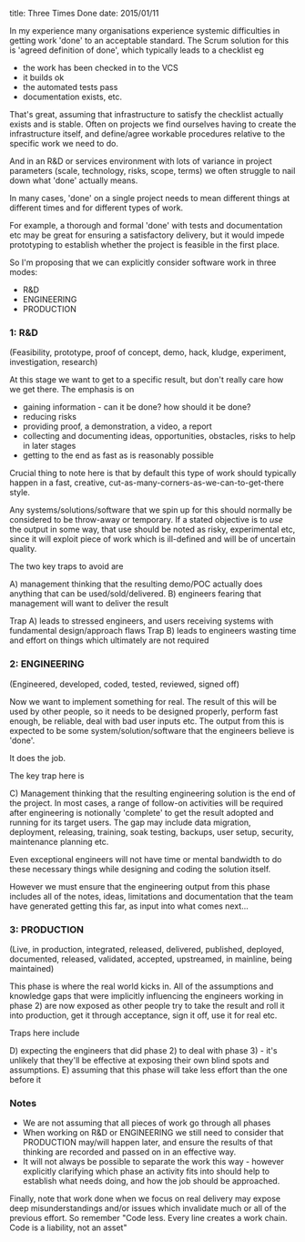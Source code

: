 title: Three Times Done
date: 2015/01/11

<p>In my experience many organisations experience systemic difficulties in getting work 'done' to an acceptable standard. The Scrum solution for this is 'agreed definition of done', which typically leads to a checklist eg</p>
<ul>
<li>the work has been checked in to the VCS</li>
<li>it builds ok</li>
<li>the automated tests pass</li>
<li>documentation exists, etc.</li>
</ul>
<p>That's great, assuming that infrastructure to satisfy the checklist actually exists and is stable. Often on projects we find ourselves having to create the infrastructure itself, and define/agree workable procedures relative to the specific work we need to do.</p>
<p>And in an R&amp;D or services environment with lots of variance in project parameters (scale, technology, risks, scope, terms) we often struggle to nail down what 'done' actually means. </p>
<p>In many cases, 'done' on a single project needs to mean different things at different times and for different types of work.</p>
<p>For example, a thorough and formal 'done' with tests and documentation etc may be great for ensuring a satisfactory delivery, but it would impede prototyping to establish whether the project is feasible in the first place.</p>
<p>So I'm proposing that we can explicitly consider software work in three modes:</p>
<ul>
<li>R&amp;D</li>
<li>ENGINEERING</li>
<li>PRODUCTION </li>
</ul>
<h3>1: R&amp;D</h3>
<p>(Feasibility, prototype, proof of concept, demo, hack, kludge, experiment, investigation, research)</p>
<p>At this stage we want to get to a specific result, but don't really care how we get there. The emphasis is on</p>
<ul>
<li>gaining information - can it be done? how should it be done?</li>
<li>reducing risks</li>
<li>providing proof, a demonstration, a video, a report</li>
<li>collecting and documenting ideas, opportunities, obstacles, risks to help in later stages</li>
<li>getting to the end as fast as is reasonably possible</li>
</ul>
<p>Crucial thing to note here is that by default this type of work should typically happen in a fast, creative, cut-as-many-corners-as-we-can-to-get-there style.</p>
<p>Any systems/solutions/software that we spin up for this should normally be considered to be throw-away or temporary. If a stated objective is to <em>use</em> the output in some way, that use should be noted as risky, experimental etc, since it will exploit piece of work which is ill-defined and will be of uncertain quality. </p>
<p>The two key traps to avoid are</p>
<p>A) management thinking that the resulting demo/POC actually does anything that can be used/sold/delivered.
B) engineers fearing that management will want to deliver the result</p>
<p>Trap A) leads to stressed engineers, and users receiving systems with fundamental design/approach flaws
Trap B) leads to engineers wasting time and effort on things which ultimately are not required</p>
<h3>2: ENGINEERING</h3>
<p>(Engineered, developed, coded, tested, reviewed, signed off)</p>
<p>Now we want to implement something for real. The result of this will be used by other people, so it needs to be designed properly, perform fast enough, be reliable, deal with bad user inputs etc. The output from this is expected to be some system/solution/software that the engineers believe is 'done'. </p>
<p>It does the job.</p>
<p>The key trap here is</p>
<p>C) Management thinking that the resulting engineering solution is the end of the project. In most cases, a range of follow-on activities will be required after engineering is notionally 'complete' to get the result adopted and running for its target users. The gap may include data migration, deployment, releasing, training, soak testing, backups, user setup, security, maintenance planning etc.</p>
<p>Even exceptional engineers will not have time or mental bandwidth to do these necessary things while designing and coding the solution itself.</p>
<p>However we must ensure that the engineering output from this phase includes all of the notes, ideas, limitations and documentation that the team have generated getting this far, as input into what comes next...</p>
<h3>3: PRODUCTION</h3>
<p>(Live, in production, integrated, released, delivered, published, deployed, documented, released, validated, accepted, upstreamed, in mainline, being maintained)</p>
<p>This phase is where the real world kicks in. All of the assumptions and knowledge gaps that were implicitly influencing the engineers working in phase 2) are now exposed as other people try to take the result and roll it into production, get it through acceptance, sign it off, use it for real etc.</p>
<p>Traps here include</p>
<p>D) expecting the engineers that did phase 2) to deal with phase 3) - it's unlikely that they'll be effective at exposing their own blind spots and assumptions.
E) assuming that this phase will take less effort than the one before it</p>
<h3>Notes</h3>
<ul>
<li>We are not assuming that all pieces of work go through all phases</li>
<li>When working on R&amp;D or ENGINEERING we still need to consider that PRODUCTION may/will happen later, and ensure the results of that thinking are recorded and passed on in an effective way.</li>
<li>It will not always be possible to separate the work this way - however explicitly clarifying which phase an activity fits into should help to establish what needs doing, and how the job should be approached.</li>
</ul>
<p>Finally, note that work done when we focus on real delivery may expose deep misunderstandings and/or issues which invalidate much or all of the previous effort. So remember "Code less. Every line creates a work chain. Code is a liability, not an asset"</p>
